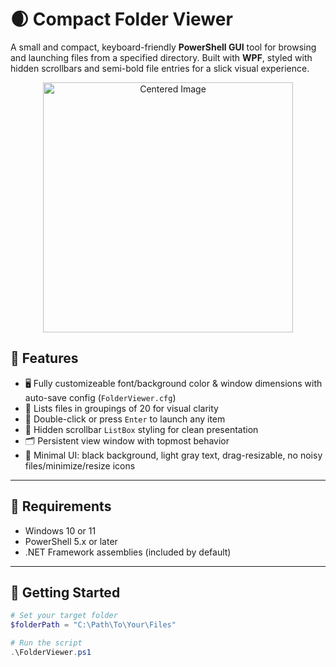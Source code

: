 # 🌒 Compact Folder Viewer

A small and compact, keyboard-friendly **PowerShell GUI** tool for browsing and launching files from a specified directory. Built with **WPF**, styled with hidden scrollbars and semi-bold file entries for a slick visual experience.

<p align="center">
  <img src="https://i.postimg.cc/433b310c/image.png" alt="Centered Image" width="400"/>
</p>

## 🔧 Features

- 🖥️ Fully customizeable font/background color & window dimensions with auto-save config (`FolderViewer.cfg`)
- 📁 Lists files in groupings of 20 for visual clarity
- 🎯 Double-click or press `Enter` to launch any item
- 🧩 Hidden scrollbar `ListBox` styling for clean presentation
- 🗂 Persistent view window with topmost behavior
- 🖤 Minimal UI: black background, light gray text, drag-resizable, no noisy files/minimize/resize icons

---

## 🧪 Requirements

- Windows 10 or 11  
- PowerShell 5.x or later  
- .NET Framework assemblies (included by default)

---

## 🚀 Getting Started

```powershell
# Set your target folder
$folderPath = "C:\Path\To\Your\Files"

# Run the script
.\FolderViewer.ps1
